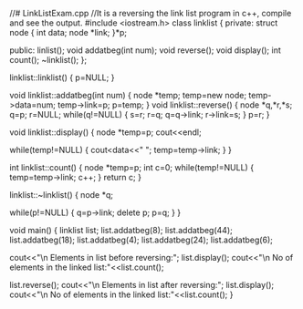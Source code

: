 //# LinkListExam.cpp
//It is a reversing the link list program in c++, compile and see the output.
#include <iostream.h>
class linklist
{
private:
struct node
{
int data;
node *link;
}*p;

public:
linlist();
void addatbeg(int num);
void reverse();
void display();
int count();
~linklist();
};

linklist::linklist()
{
p=NULL;
}

void linklist::addatbeg(int num)
{
node *temp;
temp=new node;
temp->data=num;
temp->link=p;
p=temp;
}
void linklist::reverse()
{
node *q,*r,*s;
q=p;
r=NULL;
while(q!=NULL)
{
s=r;
r=q;
q=q->link;
r->link=s;
}
p=r;
}

void linklist::display()
{
node *temp=p;
cout<<endl;

while(temp!=NULL)
{
cout<<temp->data<<" "; 
temp=temp->link;
}
}

int linklist::count()
{
node *temp=p;
int c=0;
while(temp!=NULL)
{
temp=temp->link;
c++;
}
return c;
}

linklist::~linklist()
{
node *q;

while(p!=NULL)
{
q=p->link;
delete p;
p=q;
}
}

void main()
{
linklist list;
list.addatbeg(8);
list.addatbeg(44);
list.addatbeg(18);
list.addatbeg(4);
list.addatbeg(24);
list.addatbeg(6);

cout<<"\n Elements in list before reversing:";
list.display();
cout<<"\n No of elements in the linked list:"<<list.count();

list.reverse();
cout<<"\n Elements in list after reversing:";
list.display();
cout<<"\n No of elements in the linked list:"<<list.count();
}
